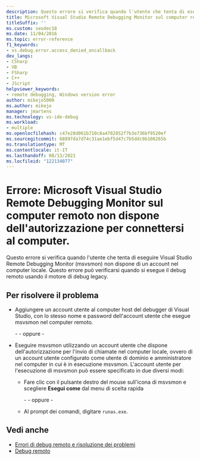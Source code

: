 ```yaml
---
description: Questo errore si verifica quando l'utente che tenta di eseguire Visual Studio Remote Debugging Monitor (msvsmon) non dispone di un account nel computer locale.
title: Microsoft Visual Studio Remote Debugging Monitor sul computer remoto non dispone dell'autorizzazione per connettersi al computer
titleSuffix: ''
ms.custom: seodec18
ms.date: 11/04/2016
ms.topic: error-reference
f1_keywords:
- vs.debug.error.access_denied_oncallback
dev_langs:
- CSharp
- VB
- FSharp
- C++
- JScript
helpviewer_keywords:
- remote debugging, Windows version error
author: mikejo5000
ms.author: mikejo
manager: jmartens
ms.technology: vs-ide-debug
ms.workload:
- multiple
ms.openlocfilehash: c47e28d061b710c8a4782852f7b3e736bf9520ef
ms.sourcegitcommit: 68897da7d74c31ae1ebf5d47c7b5ddc9b108265b
ms.translationtype: MT
ms.contentlocale: it-IT
ms.lasthandoff: 08/13/2021
ms.locfileid: "122134077"
---
```

# <a name="error-the-microsoft-visual-studio-remote-debugging-monitor-on-the-remote-computer-does-not-have-permission-to-connect-to-this-computer"></a>Errore: Microsoft Visual Studio Remote Debugging Monitor sul computer remoto non dispone dell'autorizzazione per connettersi al computer.

Questo errore si verifica quando l'utente che tenta di eseguire Visual Studio Remote Debugging Monitor (msvsmon) non dispone di un account nel computer locale. Questo errore può verificarsi quando si esegue il debug remoto usando il motore di debug legacy.

## <a name="to-fix-this-problem"></a>Per risolvere il problema

- Aggiungere un account utente al computer host del debugger di Visual Studio, con lo stesso nome e password dell'account utente che esegue msvsmon nel computer remoto.

   \- - oppure -

- Eseguire msvsmon utilizzando un account utente che dispone dell'autorizzazione per l'invio di chiamate nel computer locale, ovvero di un account utente configurato come utente di dominio e amministratore nel computer in cui è in esecuzione msvsmon. L'account utente per l'esecuzione di msvsmon può essere specificato in due diversi modi:

  - Fare clic con il pulsante destro del mouse sull'icona di msvsmon e scegliere **Esegui come** dal menu di scelta rapida

    \- - oppure -

  - Al prompt dei comandi, digitare `runas.exe`.

## <a name="see-also"></a>Vedi anche

- [Errori di debug remoto e risoluzione dei problemi](../debugger/remote-debugging-errors-and-troubleshooting.md)
- [Debug remoto](../debugger/remote-debugging.md)
